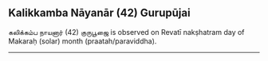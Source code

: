 ## Kalikkamba Nāyanār (42) Gurupūjai
கலிக்கம்ப நாயனார் (42) குருபூஜை is observed on Revatī nakṣhatram day of Makaraḥ (solar) month (praatah/paraviddha).



---
